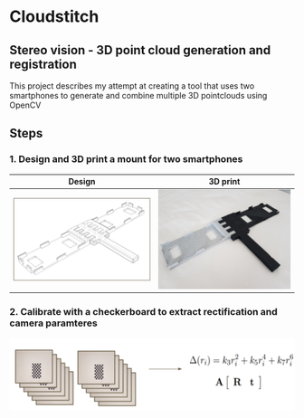# Cloudstitch
## Stereo vision - 3D point cloud generation and registration

This project describes my attempt at creating a tool that uses two smartphones to generate and combine multiple 3D pointclouds using OpenCV


## Steps
### 1.  Design and 3D print a mount for two smartphones
<!-- <img src="https://github.com/sverrirhd/Stereo-vision-and-3D-registration/raw/main/Images/3D%20design.png" alt="drawing" width="450"/>
<img src="https://github.com/sverrirhd/Stereo-vision-and-3D-registration/raw/main/Images/Printed.png" alt="drawing" width="450"/>
 -->
 
Design             |  3D print
:-------------------------:|:-------------------------:
<img src="https://github.com/sverrirhd/Stereo-vision-and-3D-registration/raw/main/Images/3D%20design.png" alt="drawing" width="450"/>  |  <img src="https://github.com/sverrirhd/Stereo-vision-and-3D-registration/raw/main/Images/Printed.png" alt="drawing" width="450"/>


### 2. Calibrate with a checkerboard to extract rectification and camera paramteres
<img src="https://github.com/sverrirhd/Stereo-vision-and-3D-registration/raw/main/Images/Calibration.png" alt="drawing" width="900"/>


